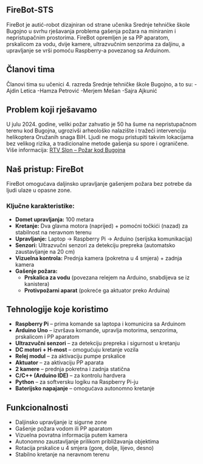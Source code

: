 ## FireBot-STS
FireBot je autić-robot dizajniran od strane učenika Srednje tehničke škole Bugojno u svrhu rješavanja problema gašenja požara na miniranim i nepristupačnim prostorima. FireBot opremljen je sa PP aparatom, prskalicom za vodu, dvije kamere, ultrazvučnim senzorima za daljinu, a upravljanje se vrši pomoću Raspberry-a povezanog sa Arduinom.

## Članovi tima
Članovi tima su učenici 4. razreda Srednje tehničke škole Bugojno, a to su:
-Ajdin Letica
-Hamza Petrović
-Merjem Mešan
-Sajra Ajkunić

## Problem koji rješavamo

U julu 2024. godine, veliki požar zahvatio je 50 ha šume na nepristupačnom terenu kod Bugojna, ugrozivši arheološko nalazište i tražeći intervenciju helikoptera Oružanih snaga BiH. Ljudi ne mogu pristupiti takvim lokacijama bez velikog rizika, a tradicionalne metode gašenja su spore i ograničene. Više informacija: [RTV Slon – Požar kod Bugojna](https://www.rtvslon.ba/pozar-u-blizini-bugojna-jos-aktivan-jutros-stigao-helikopter-oruzanih-snaga-bih/)

## Naš pristup: FireBot

FireBot omogućava daljinsko upravljanje gašenjem požara bez potrebe da ljudi ulaze u opasne zone.

### Ključne karakteristike:
- **Domet upravljanja:** 100 metara
- **Kretanje:** Dva glavna motora (naprijed) + pomoćni točkići (nazad) za stabilnost na neravnom terenu
- **Upravljanje:** Laptop → Raspberry Pi → Arduino (serijska komunikacija)
- **Senzori:** Ultrazvučni senzori za detekciju prepreka (automatsko zaustavljanje na 20 cm)
- **Vizuelna kontrola:** Prednja kamera (pokretna u 4 smjera) + zadnja kamera
- **Gašenje požara:**
  - **Prskalica za vodu** (povezana relejem na Arduino, snabdijeva se iz kanistera)
  - **Protivpožarni aparat** (pokreće ga aktuator preko Arduina)

## Tehnologije koje koristimo

- **Raspberry Pi** – prima komande sa laptopa i komunicira sa Arduinom
- **Arduino Uno** – izvršava komande, upravlja motorima, senzorima, prskalicom i PP aparatom
- **Ultrazvučni senzori** – za detekciju prepreka i sigurnost u kretanju
- **DC motori + H-most** – omogućuju kretanje vozila
- **Relej modul** – za aktivaciju pumpe prskalice
- **Aktuator** – za aktivaciju PP aparata
- **2 kamere** – prednja pokretna i zadnja statična
- **C/C++ (Arduino IDE)** – za kontrolu hardvera
- **Python** – za softversku logiku na Raspberry Pi-ju
- **Baterijsko napajanje** – omogućava autonomno kretanje
 
## Funkcionalnosti

- Daljinsko upravljanje iz sigurne zone
- Gašenje požara vodom ili PP aparatom
- Vizuelna povratna informacija putem kamera
- Autonomno zaustavljanje prilikom približavanja objektima
- Rotacija prskalice u 4 smjera (gore, dolje, lijevo, desno)
- Stabilno kretanje na neravnom terenu


